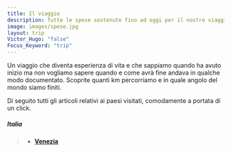 ```yaml
---
title: Il viaggio
description: Tutte le spese sostenute fino ad oggi per il nostro viaggio
image: images/spese.jpg
layout: trip
Victor_Hugo: "false"
Focus_Keyword: "trip"
---
```


Un viaggio che diventa esperienza di vita e che sappiamo quando ha avuto inizio ma non vogliamo sapere quando e come avrà fine andava in qualche modo documentato. Scoprite quanti km percorriamo e in quale angolo del mondo siamo finiti. 
<!-- section break -->
Di seguito tutti gli articoli relativi ai paesi visitati, comodamente a portata di un click.
##### Italia
>- **[Venezia](https://vandipety.it/blog/venezia-cane-gatto/)** 